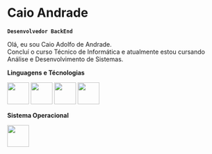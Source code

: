 
# Caio Andrade

**`Desenvolvedor BackEnd`**

<p>Olá, eu sou Caio Adolfo de Andrade.<br> Concluí o curso Técnico de Informática e atualmente estou cursando Análise e Desenvolvimento de Sistemas.</p>

<div>
  
<p><strong>Linguagens e Técnologias</strong></p>
  
<p align=left><img src="https://cdn.jsdelivr.net/gh/devicons/devicon@latest/icons/java/java-original-wordmark.svg" height=50px width=50px/>
<img src="https://cdn.jsdelivr.net/gh/devicons/devicon@latest/icons/postgresql/postgresql-original-wordmark.svg" height=50px width=50px/>
<img src="https://cdn.jsdelivr.net/gh/devicons/devicon@latest/icons/git/git-original.svg" height=50px width=50px />
<img src="https://cdn.jsdelivr.net/gh/devicons/devicon@latest/icons/spring/spring-original.svg" height= 50px width=50px />          
</p>

<p><strong>Sistema Operacional</strong></p>

<img src="https://cdn.jsdelivr.net/gh/devicons/devicon@latest/icons/archlinux/archlinux-original.svg" height=50px width=50px>          
</div>       
          
